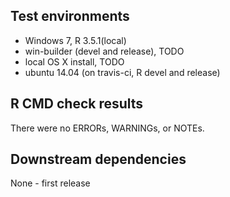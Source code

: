 ## Test environments
* Windows 7, R 3.5.1(local)
* win-builder (devel and release), TODO
* local OS X install, TODO
* ubuntu 14.04 (on travis-ci, R devel and release)

## R CMD check results
There were no ERRORs, WARNINGs, or NOTEs.

## Downstream dependencies
None - first release
